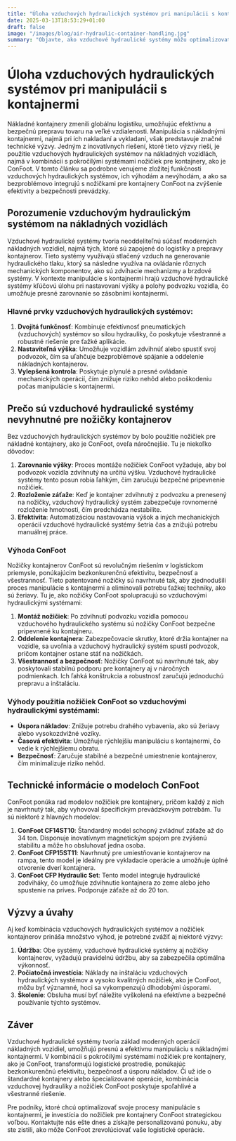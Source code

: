 ```yaml
---
title: "Úloha vzduchových hydraulických systémov pri manipulácii s kontajnermi"
date: 2025-03-13T18:53:29+01:00
draft: false
image: "/images/blog/air-hydraulic-container-handling.jpg"
summary: "Objavte, ako vzduchové hydraulické systémy môžu optimalizovať manipuláciu s kontajnermi a zlepšiť efektivitu logistických operácií."
---
```


# Úloha vzduchových hydraulických systémov pri manipulácii s kontajnermi

Nákladné kontajnery zmenili globálnu logistiku, umožňujúc efektívnu a bezpečnú prepravu tovaru na veľké vzdialenosti. Manipulácia s nákladnými kontajnermi, najmä pri ich nakladaní a vykladaní, však predstavuje značné technické výzvy. Jedným z inovatívnych riešení, ktoré tieto výzvy rieši, je použitie vzduchových hydraulických systémov na nákladných vozidlách, najmä v kombinácii s pokročilými systémami nožičiek pre kontajnery, ako je ConFoot. V tomto článku sa podrobne venujeme zložitej funkčnosti vzduchových hydraulických systémov, ich výhodám a nevýhodám, a ako sa bezproblémovo integrujú s nožičkami pre kontajnery ConFoot na zvýšenie efektivity a bezpečnosti prevádzky.

## Porozumenie vzduchovým hydraulickým systémom na nákladných vozidlách

Vzduchové hydraulické systémy tvoria neoddeliteľnú súčasť moderných nákladných vozidiel, najmä tých, ktoré sú zapojené do logistiky a prepravy kontajnerov. Tieto systémy využívajú stlačený vzduch na generovanie hydraulického tlaku, ktorý sa následne využíva na ovládanie rôznych mechanických komponentov, ako sú zdvíhacie mechanizmy a brzdové systémy. V kontexte manipulácie s kontajnermi hrajú vzduchové hydraulické systémy kľúčovú úlohu pri nastavovaní výšky a polohy podvozku vozidla, čo umožňuje presné zarovnanie so zásobními kontajnermi.

### Hlavné prvky vzduchových hydraulických systémov:
1. **Dvojitá funkčnosť**: Kombinuje efektívnosť pneumatických (vzduchových) systémov so silou hydrauliky, čo poskytuje všestranné a robustné riešenie pre ťažké aplikácie.
2. **Nastaviteľná výška**: Umožňuje vozidlám zdvihnúť alebo spustiť svoj podvozok, čím sa uľahčuje bezproblémové spájanie a oddelenie nákladných kontajnerov.
3. **Vylepšená kontrola**: Poskytuje plynulé a presné ovládanie mechanických operácií, čím znižuje riziko nehôd alebo poškodeniu počas manipulácie s kontajnermi.

## Prečo sú vzduchové hydraulické systémy nevyhnutné pre nožičky kontajnerov

Bez vzduchových hydraulických systémov by bolo použitie nožičiek pre nákladné kontajnery, ako je ConFoot, oveľa náročnejšie. Tu je niekoľko dôvodov:

1. **Zarovnanie výšky**: Proces montáže nožičiek ConFoot vyžaduje, aby bol podvozok vozidla zdvihnutý na určitú výšku. Vzduchové hydraulické systémy tento posun robia ľahkým, čím zaručujú bezpečné pripevnenie nožičiek.
2. **Rozloženie záťaže**: Keď je kontajner zdvihnutý z podvozku a prenesený na nožičky, vzduchový hydraulický systém zabezpečuje rovnomerné rozloženie hmotnosti, čím predchádza nestabilite.
3. **Efektivita**: Automatizáciou nastavovania výšok a iných mechanických operácií vzduchové hydraulické systémy šetria čas a znižujú potrebu manuálnej práce.

### Výhoda ConFoot

Nožičky kontajnerov ConFoot sú revolučným riešením v logistickom priemysle, ponúkajúcim bezkonkurenčnú efektivitu, bezpečnosť a všestrannosť. Tieto patentované nožičky sú navrhnuté tak, aby zjednodušili proces manipulácie s kontajnermi a eliminovali potrebu ťažkej techniky, ako sú žeriavy. Tu je, ako nožičky ConFoot spolupracujú so vzduchovými hydraulickými systémami:

1. **Montáž nožičiek**: Po zdvihnutí podvozku vozidla pomocou vzduchového hydraulického systému sú nožičky ConFoot bezpečne pripevnené ku kontajneru.
2. **Oddelenie kontajnera**: Zabezpečovacie skrutky, ktoré držia kontajner na vozidle, sa uvoľnia a vzduchový hydraulický systém spustí podvozok, pričom kontajner ostane stáť na nožičkách.
3. **Všestrannosť a bezpečnosť**: Nožičky ConFoot sú navrhnuté tak, aby poskytovali stabilnú podporu pre kontajnery aj v náročných podmienkach. Ich ľahká konštrukcia a robustnosť zaručujú jednoduchú prepravu a inštaláciu.

### Výhody použitia nožičiek ConFoot so vzduchovými hydraulickými systémami:
- **Úspora nákladov**: Znižuje potrebu drahého vybavenia, ako sú žeriavy alebo vysokozdvižné vozíky.
- **Časová efektivita**: Umožňuje rýchlejšiu manipuláciu s kontajnermi, čo vedie k rýchlejšiemu obratu.
- **Bezpečnosť**: Zaručuje stabilné a bezpečné umiestnenie kontajnerov, čím minimalizuje riziko nehôd.

## Technické informácie o modeloch ConFoot

ConFoot ponúka rad modelov nožičiek pre kontajnery, pričom každý z nich je navrhnutý tak, aby vyhovoval špecifickým prevádzkovým potrebám. Tu sú niektoré z hlavných modelov:

1. **ConFoot CF14ST10**: Štandardný model schopný zvládnuť záťaže až do 34 ton. Disponuje inovatívnym magnetickým spojom pre zvýšenú stabilitu a môže ho obsluhovať jedna osoba.
2. **ConFoot CFP15ST11**: Navrhnutý pre umiestňovanie kontajnerov na rampa, tento model je ideálny pre vykladacie operácie a umožňuje úplné otvorenie dverí kontajnera.
3. **ConFoot CFP Hydraulic Set**: Tento model integruje hydraulické zodviháky, čo umožňuje zdvihnutie kontajnera zo zeme alebo jeho spustenie na príves. Podporuje záťaže až do 20 ton.

## Výzvy a úvahy

Aj keď kombinácia vzduchových hydraulických systémov a nožičiek kontajnerov prináša množstvo výhod, je potrebné zvážiť aj niektoré výzvy:

1. **Údržba**: Obe systémy, vzduchové hydraulické systémy aj nožičky kontajnerov, vyžadujú pravidelnú údržbu, aby sa zabezpečila optimálna výkonnosť.
2. **Počiatočná investícia**: Náklady na inštaláciu vzduchových hydraulických systémov a vysoko kvalitných nožičiek, ako je ConFoot, môžu byť významné, hoci sa vykompenzujú dlhodobými úsporami.
3. **Školenie**: Obsluha musí byť náležite vyškolená na efektívne a bezpečné používanie týchto systémov.

## Záver

Vzduchové hydraulické systémy tvoria základ moderných operácií nákladných vozidiel, umožňujú presnú a efektívnu manipuláciu s nákladnými kontajnermi. V kombinácii s pokročilými systémami nožičiek pre kontajnery, ako je ConFoot, transformujú logistické prostredie, ponúkajúc bezkonkurenčnú efektivitu, bezpečnosť a úsporu nákladov. Či už ide o štandardné kontajnery alebo špecializované operácie, kombinácia vzduchovej hydrauliky a nožičiek ConFoot poskytuje spoľahlivé a všestranné riešenie.

Pre podniky, ktoré chcú optimalizovať svoje procesy manipulácie s kontajnermi, je investícia do nožičiek pre kontajnery ConFoot strategickou voľbou. Kontaktujte nás ešte dnes a získajte personalizovanú ponuku, aby ste zistili, ako môže ConFoot zrevolúciovať vaše logistické operácie.